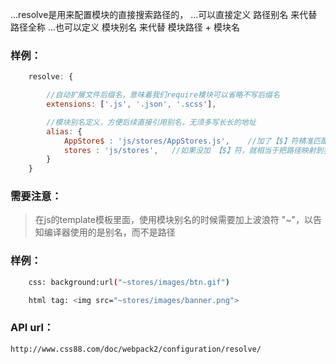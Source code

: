 ...resolve是用来配置模块的直接搜索路径的，
...可以直接定义 路径别名 来代替 路径全称
...也可以定义 模块别名 来代替 模块路径 + 模块名

### 样例：
``` js
    resolve: {

        //自动扩展文件后缀名，意味着我们require模块可以省略不写后缀名
        extensions: ['.js', '.json', '.scss'],

        //模块别名定义，方便后续直接引用别名，无须多写长长的地址
        alias: {
            AppStore$ : 'js/stores/AppStores.js',    //加了【$】符精准匹配之后，可以直接 require('AppStore') 使用
            stores : 'js/stores',   //如果没加 【$】符，就相当于把路径映射到我们 自定义的 变量上，使用的时候 require('stores/AppStore')
        }
    }
```
### 需要注意：

> 在js的template模板里面，使用模块别名的时候需要加上波浪符 "~"，以告知编译器使用的是别名，而不是路径

### 样例：
``` bash
    css: background:url("~stores/images/btn.gif")

    html tag: <img src="~stores/images/banner.png">
```
### API url：
    http://www.css88.com/doc/webpack2/configuration/resolve/
